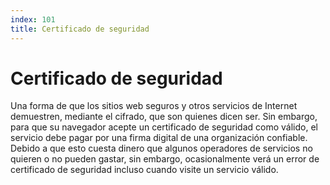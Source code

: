 ```yaml
---
index: 101
title: Certificado de seguridad
---
```

# Certificado de seguridad 

Una forma de que los sitios web seguros y otros servicios de Internet demuestren, mediante el cifrado, que son quienes dicen ser. Sin embargo, para que su navegador acepte un certificado de seguridad como válido, el servicio debe pagar por una firma digital de una organización confiable. Debido a que esto cuesta dinero que algunos operadores de servicios no quieren o no pueden gastar, sin embargo, ocasionalmente verá un error de certificado de seguridad incluso cuando visite un servicio válido.